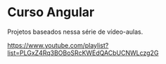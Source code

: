 # Curso Angular

Projetos baseados nessa série de vídeo-aulas.

https://www.youtube.com/playlist?list=PLGxZ4Rq3BOBoSRcKWEdQACbUCNWLczg2G